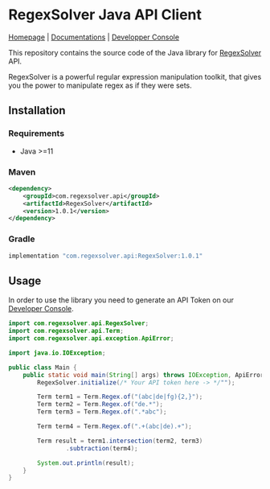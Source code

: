 # RegexSolver Java API Client
[Homepage](https://regexsolver.com) | [Documentations](https://docs.regexsolver.com) | [Developper Console](https://console.regexsolver.com)

This repository contains the source code of the Java library for [RegexSolver](https://regexsolver.com) API.

RegexSolver is a powerful regular expression manipulation toolkit, that gives you the power to manipulate regex as if
they were sets.

## Installation

### Requirements

- Java >=11

### Maven

```xml
<dependency>
    <groupId>com.regexsolver.api</groupId>
    <artifactId>RegexSolver</artifactId>
    <version>1.0.1</version>
</dependency>
```

### Gradle

```groovy
implementation "com.regexsolver.api:RegexSolver:1.0.1"
```

## Usage

In order to use the library you need to generate an API Token on our [Developer Console](https://regexsolver.com/).

```java
import com.regexsolver.api.RegexSolver;
import com.regexsolver.api.Term;
import com.regexsolver.api.exception.ApiError;

import java.io.IOException;

public class Main {
    public static void main(String[] args) throws IOException, ApiError {
        RegexSolver.initialize(/* Your API token here -> */"");

        Term term1 = Term.Regex.of("(abc|de|fg){2,}");
        Term term2 = Term.Regex.of("de.*");
        Term term3 = Term.Regex.of(".*abc");

        Term term4 = Term.Regex.of(".+(abc|de).+");

        Term result = term1.intersection(term2, term3)
                .subtraction(term4);

        System.out.println(result);
    }
}
```
